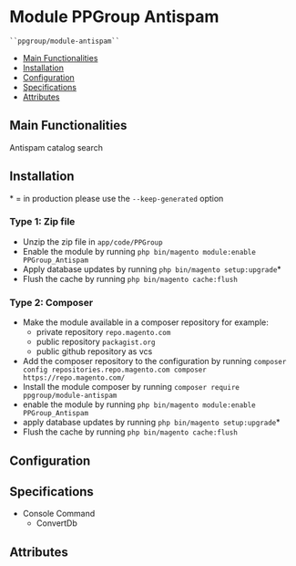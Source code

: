 # Module PPGroup Antispam

    ``ppgroup/module-antispam``

 - [Main Functionalities](#markdown-header-main-functionalities)
 - [Installation](#markdown-header-installation)
 - [Configuration](#markdown-header-configuration)
 - [Specifications](#markdown-header-specifications)
 - [Attributes](#markdown-header-attributes)


## Main Functionalities
Antispam catalog search

## Installation
\* = in production please use the `--keep-generated` option

### Type 1: Zip file

 - Unzip the zip file in `app/code/PPGroup`
 - Enable the module by running `php bin/magento module:enable PPGroup_Antispam`
 - Apply database updates by running `php bin/magento setup:upgrade`\*
 - Flush the cache by running `php bin/magento cache:flush`

### Type 2: Composer

 - Make the module available in a composer repository for example:
    - private repository `repo.magento.com`
    - public repository `packagist.org`
    - public github repository as vcs
 - Add the composer repository to the configuration by running `composer config repositories.repo.magento.com composer https://repo.magento.com/`
 - Install the module composer by running `composer require ppgroup/module-antispam`
 - enable the module by running `php bin/magento module:enable PPGroup_Antispam`
 - apply database updates by running `php bin/magento setup:upgrade`\*
 - Flush the cache by running `php bin/magento cache:flush`


## Configuration




## Specifications

 - Console Command
	- ConvertDb


## Attributes



